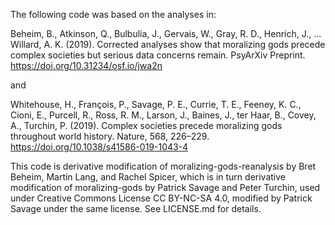 The following code was based on the analyses in:

Beheim, B., Atkinson, Q., Bulbulia, J., Gervais, W., Gray, R. D., Henrich, J., … Willard, A. K. (2019). Corrected analyses show that moralizing gods precede complex societies but serious data concerns remain. PsyArXiv Preprint. https://doi.org/10.31234/osf.io/jwa2n

and 

Whitehouse, H., François, P., Savage, P. E., Currie, T. E., Feeney, K. C., Cioni, E., Purcell, R., Ross, R. M., Larson, J., Baines, J., ter Haar, B., Covey, A., Turchin, P. (2019). Complex societies precede moralizing gods throughout world history. Nature, 568, 226–229. https://doi.org/10.1038/s41586-019-1043-4

This code is derivative modification of moralizing-gods-reanalysis by Bret Beheim, Martin Lang, and Rachel Spicer, which is in turn derivative modification of moralizing-gods by Patrick Savage and Peter Turchin, used under Creative Commons License CC BY-NC-SA 4.0, modified by Patrick Savage under the same license. See LICENSE.md for details.
